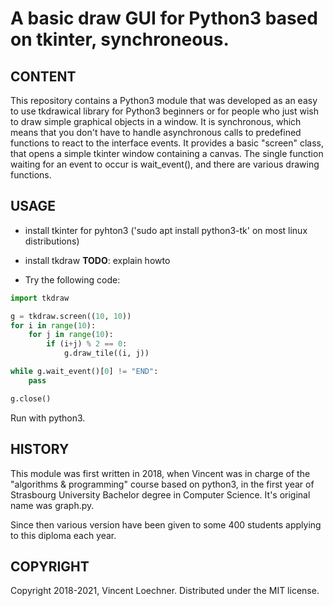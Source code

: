# A basic draw GUI for Python3 based on tkinter, synchroneous.

[](---------------------------------------------------------------------------)
## CONTENT

This repository contains a Python3 module that was developed as an easy to use
tkdrawical library for Python3 beginners or for people who just wish to draw
simple graphical objects in a window. It is synchronous, which means that you
don't have to handle asynchronous calls to predefined functions to react to
the interface events. It provides a basic "screen" class, that opens a simple
tkinter window containing a canvas. The single function waiting for an event
to occur is wait_event(), and there are various drawing functions.

[](---------------------------------------------------------------------------)
## USAGE

- install tkinter for pyhton3
  ('sudo apt install python3-tk' on most linux distributions)
- install tkdraw
  **TODO**: explain howto

- Try the following code:
```py
import tkdraw

g = tkdraw.screen((10, 10))
for i in range(10):
    for j in range(10):
        if (i+j) % 2 == 0:
            g.draw_tile((i, j))

while g.wait_event()[0] != "END":
    pass

g.close()
```
Run with python3.

[](---------------------------------------------------------------------------)
## HISTORY

This module was first written in 2018, when Vincent was in charge of the
"algorithms & programming" course based on python3, in the first year of
Strasbourg University Bachelor degree in Computer Science. It's original
name was graph.py.

Since then various version have been given to some 400 students applying to
this diploma each year.

[](---------------------------------------------------------------------------)
## COPYRIGHT

Copyright 2018-2021, Vincent Loechner.
Distributed under the MIT license.
